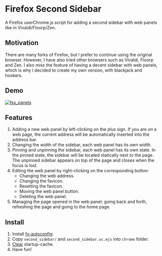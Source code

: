 # Firefox Second Sidebar

A Firefox userChrome.js script for adding a second sidebar with web panels like in Vivaldi/Floorp/Zen.

## Motivation

There are many forks of Firefox, but I prefer to continue using the original browser. However, I have also tried other browsers such as Vivaldi, Floorp and Zen. I also miss the feature of having a decent sidebar with web panels, which is why I decided to create my own version, with blackjack and hookers.

## Demo

[![fss_panels](https://github.com/user-attachments/assets/bc63aacb-228d-4a02-9042-533d28256448)](https://github.com/user-attachments/assets/1c578202-a24d-47dd-96b7-6ed2be02fb32)

## Features

1. Adding a new web panel by left-clicking on the plus sign. If you are on a web page, the current address will be automatically inserted into the address bar.
2. Changing the width of the sidebar, each web panel has its own width.
3. Pinning and unpinning the sidebar, each web panel has its own state. In the pinned state, the sidebar will be located statically next to the page. The unpinned sidebar appears on top of the page and closes when the focus is lost.
4. Editing the web panel by right-clicking on the corresponding button:
    - Changing the web address.
    - Changing the favicon.
    - Resetting the favicon.
    - Moving the web panel button.
    - Deleting the web panel.
5. Managing the page opened in the web panel: going back and forth, refreshing the page and going to the home page.

## Install

1. Install [fx-autoconfig](https://github.com/MrOtherGuy/fx-autoconfig).
2. Copy `second_sidebar/` and `second_sidebar.uc.mjs` into `chrome` folder.
3. [Clear](https://github.com/MrOtherGuy/fx-autoconfig?tab=readme-ov-file#deleting-startup-cache) startup-cache.
4. Have fun!
